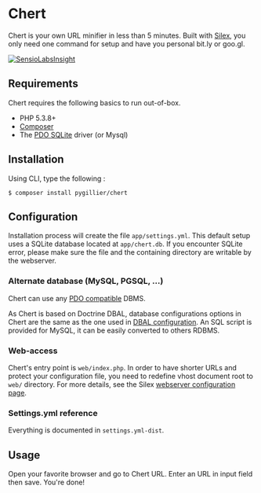 # Chert

Chert is your own URL minifier in less than 5 minutes. Built with [Silex][1], you only need one command for setup and have you personal bit.ly or goo.gl.

[![SensioLabsInsight](https://insight.sensiolabs.com/projects/9f580b96-d77a-4b78-b94f-254ad13cebaf/mini.png)](https://insight.sensiolabs.com/projects/9f580b96-d77a-4b78-b94f-254ad13cebaf)
 
## Requirements
Chert requires the following basics to run out-of-box.
* PHP 5.3.8+
* [Composer][2]
* The [PDO SQLite][4] driver (or Mysql)

## Installation
Using CLI, type the following : 

    $ composer install pygillier/chert

## Configuration
Installation process will create the file `app/settings.yml`. This default setup uses a SQLite database located at `app/chert.db`. If you encounter SQLite error, please make sure the file and the containing directory are writable by the webserver.

### Alternate database (MySQL, PGSQL, ...)

Chert can use any [PDO compatible][4] DBMS.

As Chert is based on Doctrine DBAL, database configurations options in Chert are the same as the one used in [DBAL configuration][3]. An SQL script is provided for MySQL, it can be easily converted to others RDBMS.


### Web-access
Chert's entry point is `web/index.php`. In order to have shorter URLs and protect your configuration file, you need to redefine vhost document root to  `web/` directory. For more details, see the Silex [webserver configuration page](http://silex.sensiolabs.org/doc/web_servers.html).

### Settings.yml reference
Everything is documented in `settings.yml-dist`.

## Usage
Open your favorite browser and go to Chert URL. Enter an URL in input field then save. You're done!
 
 
[1]: http://silex.sensiolabs.org/
[2]: http://getcomposer.org
[3]: http://docs.doctrine-project.org/projects/doctrine-dbal/en/latest/reference/configuration.html
[4]: http://php.net/pdo
